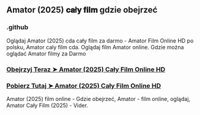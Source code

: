 ## Amator (2025) 𝐜𝐚ł𝐲 𝐟𝐢𝐥𝐦 gdzie obejrzeć

### .github

Oglądaj Amator (2025) cda cały film za darmo - Amator Film Online HD po polsku, Amator caly film cda. Oglądaj film Amator online. Gdzie można oglądać Amator filmy za Darmo

### [Obejrzyj Teraz ➤ Amator (2025) Cały Film Online HD](https://watching4khdmovies.blogspot.com/2025/04/amator.html)

### [Pobierz Tutaj ➤ Amator (2025) Cały Film Online HD](https://watching4khdmovies.blogspot.com/2025/04/amator.html)

Amator (2025) film online - Gdzie obejrzeć, Amator - film online, oglądaj, Amator Cały Film (2025) - Vider.
